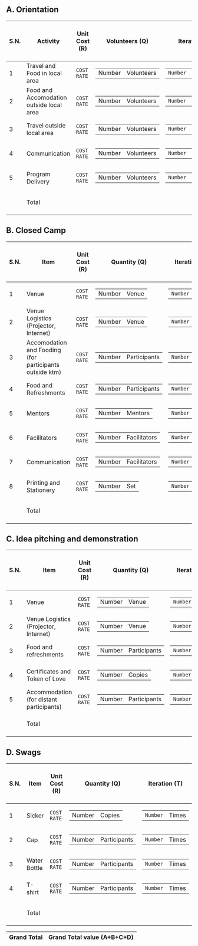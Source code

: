 ## A. Orientation
| S.N. | Activity                              | Unit Cost (R) | Volunteers (Q) | Iteration (T) | Total Cost (R x Q x T) |
| - | - | - | - | - | - |
| 1 | Travel and Food in local area            | `COST RATE` |<table><tr><td>Number</td><td>Volunteers</td></tr></table>|<table><tr><td>`Number`</td><td>Institutions</td></tr></table>| `Value` |
| 2 | Food and Accomodation outside local area | `COST RATE` |<table><tr><td>Number</td><td>Volunteers</td></tr></table>|<table><tr><td>`Number`</td><td>Days</td></tr></table>|`Value`|
| 3 | Travel outside local area                | `COST RATE` |<table><tr><td>Number</td><td>Volunteers</td></tr></table>|<table><tr><td>`Number`</td><td>Times</td></tr></table>|`Value`|
| 4 | Communication                            | `COST RATE` |<table><tr><td>Number</td><td>Volunteers</td></tr></table>|<table><tr><td>`Number`</td><td>Times</td></tr></table>|`Value`|
| 5 | Program Delivery                         | `COST RATE` |<table><tr><td>Number</td><td>Volunteers</td></tr></table>|<table><tr><td>`Number`</td><td>Institutions</td></tr></table>|`Value`|
|  | Total                         |  | | | Total value (A)|

## B. Closed Camp
| S.N. | Item                                  | Unit Cost (R) | Quantity (Q) | Iteration (T) | Total Cost (R x Q x T) |
| - | - | - | - | - | - |
| 1 | Venue            | `COST RATE` |<table><tr><td>Number</td><td>Venue</td></tr></table>|<table><tr><td>`Number`</td><td>Days</td></tr></table>| `Value` |
| 2 | Venue Logistics (Projector, Internet) | `COST RATE` |<table><tr><td>Number</td><td>Venue</td></tr></table>|<table><tr><td>`Number`</td><td>Days</td></tr></table>|`Value`|
| 3 | Accomodation and Fooding (for participants outside ktm)                | `COST RATE` |<table><tr><td>Number</td><td>Participants</td></tr></table>|<table><tr><td>`Number`</td><td>Days</td></tr></table>|`Value`|
| 4 |    Food and Refreshments                         | `COST RATE` |<table><tr><td>Number</td><td>Participants</td></tr></table>|<table><tr><td>`Number`</td><td>Days</td></tr></table>|`Value`|
| 5 |       Mentors                   | `COST RATE` |<table><tr><td>Number</td><td>Mentors</td></tr></table>|<table><tr><td>`Number`</td><td>Days</td></tr></table>|`Value`|
| 6 | Facilitators                         | `COST RATE` |<table><tr><td>Number</td><td>Facilitators</td></tr></table>|<table><tr><td>`Number`</td><td>Days</td></tr></table>|`Value`|
| 7 | Communication                         | `COST RATE` |<table><tr><td>Number</td><td>Facilitators</td></tr></table>|<table><tr><td>`Number`</td><td>Times</td></tr></table>|`Value`|
| 8 | Printing and Stationery                         | `COST RATE` |<table><tr><td>Number</td><td>Set</td></tr></table>|<table><tr><td>`Number`</td><td>Times</td></tr></table>|`Value`|
|  | Total                         |  | | | Total value (B)|

## C. Idea pitching and demonstration
| S.N. | Item                                  | Unit Cost (R) | Quantity (Q) | Iteration (T) | Total Cost (R x Q x T) |
| - | - | - | - | - | - |
| 1 | Venue            | `COST RATE` |<table><tr><td>Number</td><td>Venue</td></tr></table>|<table><tr><td>`Number`</td><td>Times</td></tr></table>| `Value` |
| 2 | Venue Logistics (Projector, Internet) | `COST RATE` |<table><tr><td>Number</td><td>Venue</td></tr></table>|<table><tr><td>`Number`</td><td>Times</td></tr></table>|`Value`|
| 3 | Food and refreshments | `COST RATE` |<table><tr><td>Number</td><td>Participants</td></tr></table>|<table><tr><td>`Number`</td><td>Times</td></tr></table>|`Value`|
| 4 |    Certificates and Token of Love                         | `COST RATE` |<table><tr><td>Number</td><td>Copies</td></tr></table>|<table><tr><td>`Number`</td><td>Times</td></tr></table>|`Value`|
| 5 |       Accommodation (for distant participants)                   | `COST RATE` |<table><tr><td>Number</td><td>Participants</td></tr></table>|<table><tr><td>`Number`</td><td>Times</td></tr></table>|`Value`|
|  | Total                         |  | | | Total value (C)|

## D. Swags
| S.N. | Item                                  | Unit Cost (R) | Quantity (Q) | Iteration (T) | Total Cost (R x Q x T) |
| - | - | - | - | - | - |
| 1 | Sicker | `COST RATE` |<table><tr><td>Number</td><td>Copies</td></tr></table>|<table><tr><td>`Number`</td><td>Times</td></tr></table>| `Value` |
| 2 | Cap | `COST RATE` |<table><tr><td>Number</td><td>Participants</td></tr></table>|<table><tr><td>`Number`</td><td>Times</td></tr></table>|`Value`|
| 3 | Water Bottle | `COST RATE` |<table><tr><td>Number</td><td>Participants</td></tr></table>|<table><tr><td>`Number`</td><td>Times</td></tr></table>|`Value`|
| 4 | T-shirt                         | `COST RATE` |<table><tr><td>Number</td><td>Participants</td></tr></table>|<table><tr><td>`Number`</td><td>Times</td></tr></table>|`Value`|
|  | Total                         |  | | | Total value (D)|

| Grand Total | Grand Total value (A+B+C+D)|
| - | - |

